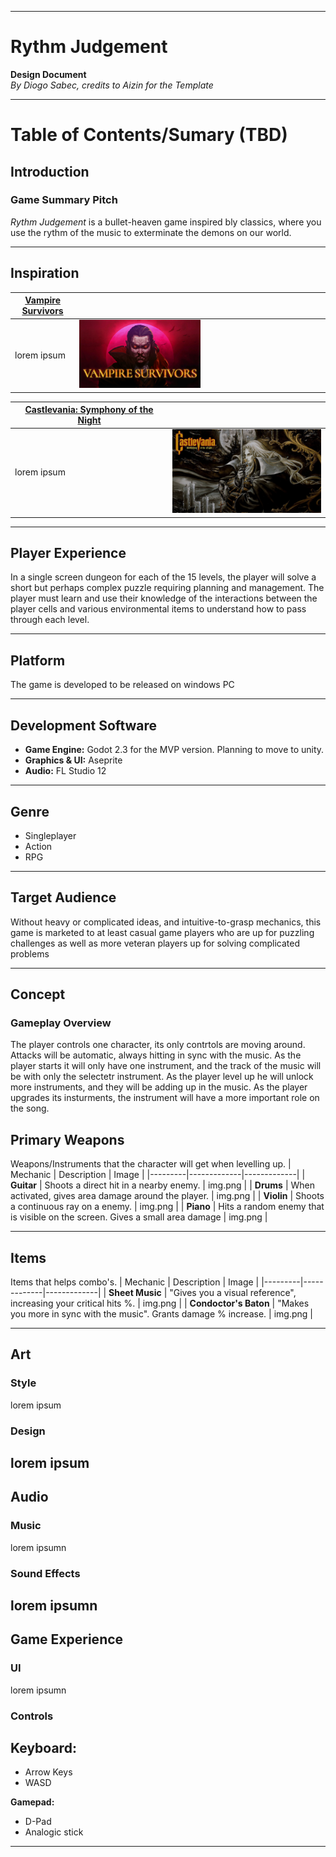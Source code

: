 
---

# Rythm Judgement  
**Design Document**  
_By Diogo Sabec, credits to Aizin for the Template_

---

# Table of Contents/Sumary (TBD)

## Introduction

### Game Summary Pitch  
*Rythm Judgement* is a bullet-heaven game inspired bly classics, where you use the rythm of the music to exterminate the demons on our world.

---

## Inspiration

  
| **<ins>Vampire Survivors</ins>** |  |
| --------- | ---- |
| lorem ipsum | <img src="img/1.png" alt="Vampire survivors Logo" width="50%">


| **<ins>Castlevania: Symphony of the Night</ins>** |  |
|---|---|
| lorem ipsum | <img src="img/5.jpg" alt="Vampire survivors Logo" width="250"> |

---

## Player Experience

In a single screen dungeon for each of the 15 levels, the player will solve a short but perhaps complex puzzle requiring planning and management. The player must learn and use their knowledge of the interactions between the player cells and various environmental items to understand how to pass through each level.

---

## Platform

The game is developed to be released on windows PC

---

## Development Software

- **Game Engine:** Godot 2.3 for the MVP version. Planning to move to unity.
- **Graphics & UI:** Aseprite  
- **Audio:** FL Studio 12

---

## Genre

- Singleplayer  
- Action  
- RPG

---

## Target Audience

Without heavy or complicated ideas, and intuitive-to-grasp mechanics, this game is marketed to at least casual game players who are up for puzzling challenges as well as more veteran players up for solving complicated problems

---

## Concept

### Gameplay Overview  
The player controls one character, its only contrtols are moving around. Attacks will be automatic, always  hitting in sync with the music. As the player starts it will only have one instrument, and the track of the music will be with only the selectetr instrument. As the player level up he will unlock more instruments, and they will be adding up in the music. 
As the player upgrades its insturments, the instrument will have a more important role on the song.


## Primary Weapons
Weapons/Instruments that the character will get when levelling up.
| Mechanic | Description | Image |
|---------|-------------|-------------|
| **Guitar** | Shoots a direct hit in a nearby enemy. | img.png |
| **Drums** | When activated, gives area damage around the player. | img.png |
| **Violin** | Shoots a continuous ray on a enemy. | img.png |
| **Piano** | Hits a random enemy that is  visible on the screen. Gives a small area damage | img.png |

---

## Items
Items that helps combo's.
| Mechanic | Description | Image |
|---------|-------------|-------------|
| **Sheet Music** | "Gives you a visual reference", increasing your critical hits %. | img.png |
| **Condoctor's Baton** | "Makes you more in sync with the music". Grants damage % increase. | img.png |

---

## Art

### Style  
lorem ipsum

### Design  
lorem ipsum
---

## Audio

### Music  
lorem ipsumn

### Sound Effects  
lorem ipsumn
---

## Game Experience

### UI  
lorem ipsumn
### Controls

## **Keyboard:**  
- Arrow Keys 
- WASD

**Gamepad:**  
- D-Pad
- Analogic stick

---

